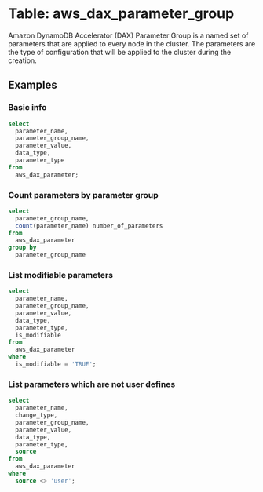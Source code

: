 # Table: aws_dax_parameter_group

Amazon DynamoDB Accelerator (DAX) Parameter Group is a named set of parameters that are applied to every node in the cluster. The parameters are the type of configuration that will be applied to the cluster during the creation.

## Examples

### Basic info

```sql
select
  parameter_name,
  parameter_group_name,
  parameter_value,
  data_type,
  parameter_type
from
  aws_dax_parameter;
```

### Count parameters by parameter group

```sql
select
  parameter_group_name,
  count(parameter_name) number_of_parameters
from
  aws_dax_parameter
group by
  parameter_group_name

```

### List modifiable parameters

```sql
select
  parameter_name,
  parameter_group_name,
  parameter_value,
  data_type,
  parameter_type,
  is_modifiable
from
  aws_dax_parameter
where
  is_modifiable = 'TRUE';
```

### List parameters which are not user defines

```sql
select
  parameter_name,
  change_type,
  parameter_group_name,
  parameter_value,
  data_type,
  parameter_type,
  source
from
  aws_dax_parameter
where
  source <> 'user';